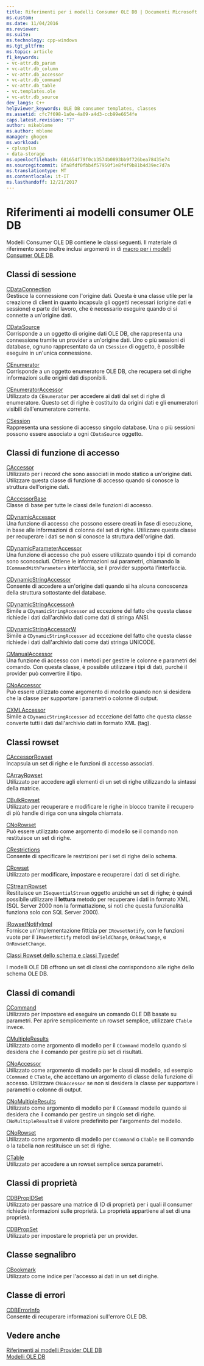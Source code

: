 ```yaml
---
title: Riferimenti per i modelli Consumer OLE DB | Documenti Microsoft
ms.custom: 
ms.date: 11/04/2016
ms.reviewer: 
ms.suite: 
ms.technology: cpp-windows
ms.tgt_pltfrm: 
ms.topic: article
f1_keywords:
- vc-attr.db_param
- vc-attr.db_column
- vc-attr.db_accessor
- vc-attr.db_command
- vc-attr.db_table
- vc.templates.ole
- vc-attr.db_source
dev_langs: C++
helpviewer_keywords: OLE DB consumer templates, classes
ms.assetid: cfc7f698-1a0e-4a09-a4d3-ccb99e6654fe
caps.latest.revision: "7"
author: mikeblome
ms.author: mblome
manager: ghogen
ms.workload:
- cplusplus
- data-storage
ms.openlocfilehash: 681654f79f0cb3574b0893bb9f726bea78435e74
ms.sourcegitcommit: 8fa8fdf0fbb4f57950f1e8f4f9b81b4d39ec7d7a
ms.translationtype: MT
ms.contentlocale: it-IT
ms.lasthandoff: 12/21/2017
---
```

# <a name="ole-db-consumer-templates-reference"></a>Riferimenti ai modelli consumer OLE DB
Modelli Consumer OLE DB contiene le classi seguenti. Il materiale di riferimento sono inoltre inclusi argomenti in di [macro per i modelli Consumer OLE DB](../../data/oledb/macros-and-global-functions-for-ole-db-consumer-templates.md).  
  
## <a name="session-classes"></a>Classi di sessione  
 [CDataConnection](../../data/oledb/cdataconnection-class.md)  
 Gestisce la connessione con l'origine dati. Questa è una classe utile per la creazione di client in quanto incapsula gli oggetti necessari (origine dati e sessione) e parte del lavoro, che è necessario eseguire quando ci si connette a un'origine dati.  
  
 [CDataSource](../../data/oledb/cdatasource-class.md)  
 Corrisponde a un oggetto di origine dati OLE DB, che rappresenta una connessione tramite un provider a un'origine dati. Uno o più sessioni di database, ognuno rappresentato da un `CSession` di oggetto, è possibile eseguire in un'unica connessione.  
  
 [CEnumerator](../../data/oledb/cenumerator-class.md)  
 Corrisponde a un oggetto enumeratore OLE DB, che recupera set di righe informazioni sulle origini dati disponibili.  
  
 [CEnumeratorAccessor](../../data/oledb/cenumeratoraccessor-class.md)  
 Utilizzato da `CEnumerator` per accedere ai dati dal set di righe di enumeratore. Questo set di righe è costituito da origini dati e gli enumeratori visibili dall'enumeratore corrente.  
  
 [CSession](../../data/oledb/csession-class.md)  
 Rappresenta una sessione di accesso singolo database. Una o più sessioni possono essere associato a ogni `CDataSource` oggetto.  
  
## <a name="accessor-classes"></a>Classi di funzione di accesso  
 [CAccessor](../../data/oledb/caccessor-class.md)  
 Utilizzato per i record che sono associati in modo statico a un'origine dati. Utilizzare questa classe di funzione di accesso quando si conosce la struttura dell'origine dati.  
  
 [CAccessorBase](../../data/oledb/caccessorbase-class.md)  
 Classe di base per tutte le classi delle funzioni di accesso.  
  
 [CDynamicAccessor](../../data/oledb/cdynamicaccessor-class.md)  
 Una funzione di accesso che possono essere creati in fase di esecuzione, in base alle informazioni di colonna del set di righe. Utilizzare questa classe per recuperare i dati se non si conosce la struttura dell'origine dati.  
  
 [CDynamicParameterAccessor](../../data/oledb/cdynamicparameteraccessor-class.md)  
 Una funzione di accesso che può essere utilizzato quando i tipi di comando sono sconosciuti. Ottiene le informazioni sui parametri, chiamando la `ICommandWithParameters` interfaccia, se il provider supporta l'interfaccia.  
  
 [CDynamicStringAccessor](../../data/oledb/cdynamicstringaccessor-class.md)  
 Consente di accedere a un'origine dati quando si ha alcuna conoscenza della struttura sottostante del database.  
  
 [CDynamicStringAccessorA](../../data/oledb/cdynamicstringaccessora-class.md)  
 Simile a `CDynamicStringAccessor` ad eccezione del fatto che questa classe richiede i dati dall'archivio dati come dati di stringa ANSI.  
  
 [CDynamicStringAccessorW](../../data/oledb/cdynamicstringaccessorw-class.md)  
 Simile a `CDynamicStringAccessor` ad eccezione del fatto che questa classe richiede i dati dall'archivio dati come dati stringa UNICODE.  
  
 [CManualAccessor](../../data/oledb/cmanualaccessor-class.md)  
 Una funzione di accesso con i metodi per gestire le colonne e parametri del comando. Con questa classe, è possibile utilizzare i tipi di dati, purché il provider può convertire il tipo.  
  
 [CNoAccessor](../../data/oledb/cnoaccessor-class.md)  
 Può essere utilizzato come argomento di modello quando non si desidera che la classe per supportare i parametri o colonne di output.  
  
 [CXMLAccessor](../../data/oledb/cxmlaccessor-class.md)  
 Simile a `CDynamicStringAccessor` ad eccezione del fatto che questa classe converte tutti i dati dall'archivio dati in formato XML (tag).  
  
## <a name="rowset-classes"></a>Classi rowset  
 [CAccessorRowset](../../data/oledb/caccessorrowset-class.md)  
 Incapsula un set di righe e le funzioni di accesso associati.  
  
 [CArrayRowset](../../data/oledb/carrayrowset-class.md)  
 Utilizzato per accedere agli elementi di un set di righe utilizzando la sintassi della matrice.  
  
 [CBulkRowset](../../data/oledb/cbulkrowset-class.md)  
 Utilizzato per recuperare e modificare le righe in blocco tramite il recupero di più handle di riga con una singola chiamata.  
  
 [CNoRowset](../../data/oledb/cnorowset-class.md)  
 Può essere utilizzato come argomento di modello se il comando non restituisce un set di righe.  
  
 [CRestrictions](../../data/oledb/crestrictions-class.md)  
 Consente di specificare le restrizioni per i set di righe dello schema.  
  
 [CRowset](../../data/oledb/crowset-class.md)  
 Utilizzato per modificare, impostare e recuperare i dati di set di righe.  
  
 [CStreamRowset](../../data/oledb/cstreamrowset-class.md)  
 Restituisce un `ISequentialStream` oggetto anziché un set di righe; è quindi possibile utilizzare il **lettura** metodo per recuperare i dati in formato XML. (SQL Server 2000 non la formattazione, si noti che questa funzionalità funziona solo con SQL Server 2000).  
  
 [IRowsetNotifyImpl](../../data/oledb/irowsetnotifyimpl-class.md)  
 Fornisce un'implementazione fittizia per `IRowsetNotify`, con le funzioni vuote per il `IRowsetNotify` metodi `OnFieldChange`, `OnRowChange`, e `OnRowsetChange`.  
  
 [Classi Rowset dello schema e classi Typedef](../../data/oledb/schema-rowset-classes-and-typedef-classes.md)  
  
 I modelli OLE DB offrono un set di classi che corrispondono alle righe dello schema OLE DB.  
  
## <a name="command-classes"></a>Classi di comandi  
 [CCommand](../../data/oledb/ccommand-class.md)  
 Utilizzato per impostare ed eseguire un comando OLE DB basate su parametri. Per aprire semplicemente un rowset semplice, utilizzare `CTable` invece.  
  
 [CMultipleResults](../../data/oledb/cmultipleresults-class.md)  
 Utilizzato come argomento di modello per il `CCommand` modello quando si desidera che il comando per gestire più set di risultati.  
  
 [CNoAccessor](../../data/oledb/cnoaccessor-class.md)  
 Utilizzato come argomento di modello per le classi di modello, ad esempio `CCommand` e `CTable`, che accettano un argomento di classe della funzione di accesso. Utilizzare `CNoAccessor` se non si desidera la classe per supportare i parametri o colonne di output.  
  
 [CNoMultipleResults](../../data/oledb/cnomultipleresults-class.md)  
 Utilizzato come argomento di modello per il `CCommand` modello quando si desidera che il comando per gestire un singolo set di righe. `CNoMultipleResults`è il valore predefinito per l'argomento del modello.  
  
 [CNoRowset](../../data/oledb/cnorowset-class.md)  
 Utilizzato come argomento di modello per `CCommand` o `CTable` se il comando o la tabella non restituisce un set di righe.  
  
 [CTable](../../data/oledb/ctable-class.md)  
 Utilizzato per accedere a un rowset semplice senza parametri.  
  
## <a name="property-classes"></a>Classi di proprietà  
 [CDBPropIDSet](../../data/oledb/cdbpropidset-class.md)  
 Utilizzato per passare una matrice di ID di proprietà per i quali il consumer richiede informazioni sulle proprietà. La proprietà appartiene al set di una proprietà.  
  
 [CDBPropSet](../../data/oledb/cdbpropset-class.md)  
 Utilizzato per impostare le proprietà per un provider.  
  
## <a name="bookmark-class"></a>Classe segnalibro  
 [CBookmark](../../data/oledb/cbookmark-class.md)  
 Utilizzato come indice per l'accesso ai dati in un set di righe.  
  
## <a name="error-class"></a>Classe di errori  
 [CDBErrorInfo](../../data/oledb/cdberrorinfo-class.md)  
 Consente di recuperare informazioni sull'errore OLE DB.  
  
## <a name="see-also"></a>Vedere anche  
 [Riferimenti ai modelli Provider OLE DB](../../data/oledb/ole-db-provider-templates-reference.md)   
 [Modelli OLE DB](../../data/oledb/ole-db-templates.md)